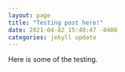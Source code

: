 ```yaml
---
layout: page
title: "Testing post here!"
date: 2021-04-02 15:49:47 -0400
categories: jekyll update
---
```


Here is some of the testing.
